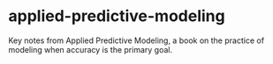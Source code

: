 # applied-predictive-modeling
Key notes from Applied Predictive Modeling, a book on the practice of modeling when accuracy is the primary goal.
